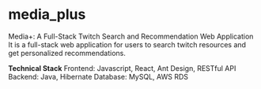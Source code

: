 # media_plus
Media+: A Full-Stack Twitch Search and Recommendation Web Application
It is a full-stack web application for users to search twitch resources and get personalized recommendations. 

**Technical Stack**
Frontend: Javascript,  React, Ant Design, RESTful API
Backend: Java, Hibernate
Database: MySQL, AWS RDS

